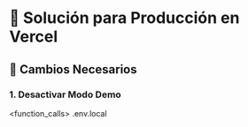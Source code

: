 # 🚀 Solución para Producción en Vercel

## 🎯 Cambios Necesarios

### 1. Desactivar Modo Demo

<function_calls>
<invoke name="strReplace">
<parameter name="path">.env.local